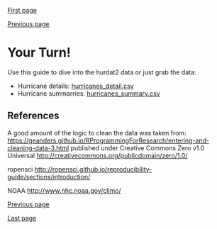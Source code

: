 [First page](1st.md)

[Previous page](7th.md)

# Your Turn!

Use this guide to dive into the hurdat2 data or just grab the data:
- Hurricane details: [hurricanes_detail.csv](data/hurricanes_detail.csv)
- Hurricane summarries: [hurricanes_summary.csv](data/hurricanes_summary.csv)


## References
A good amount of the logic to clean the data was taken from: https://geanders.github.io/RProgrammingForResearch/entering-and-cleaning-data-3.html published under Creative Commons Zero v1.0 Universal <http://creativecommons.org/publicdomain/zero/1.0/>

ropensci  http://ropensci.github.io/reproducibility-guide/sections/introduction/

NOAA http://www.nhc.noaa.gov/climo/

[Previous page](7th.md)

[Last page](last.md)
